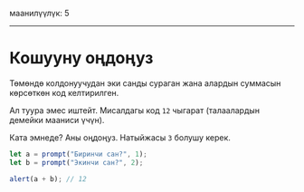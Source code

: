 маанилүүлүк: 5

---

# Кошууну оңдоңуз

Төмөндө колдонуучудан эки санды сураган жана алардын суммасын көрсөткөн код келтирилген.

Ал туура эмес иштейт. Мисалдагы код `12` чыгарат (талаалардын демейки мааниси үчүн).

Ката эмнеде? Аны оңдоңуз. Натыйжасы `3` болушу керек.

```js run
let a = prompt("Биринчи сан?", 1);
let b = prompt("Экинчи сан?", 2);

alert(a + b); // 12
```
